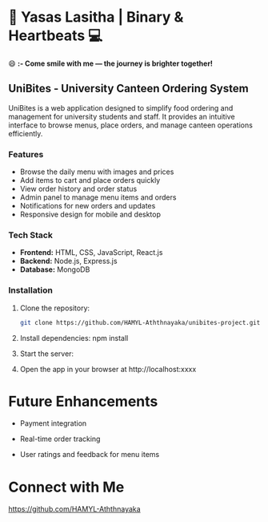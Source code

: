 # 🌙 Yasas Lasitha | Binary & Heartbeats 💻

😄 **:- Come smile with me — the journey is brighter together!**

## UniBites - University Canteen Ordering System

UniBites is a web application designed to simplify food ordering and management for university students and staff. It provides an intuitive interface to browse menus, place orders, and manage canteen operations efficiently.

### Features
- Browse the daily menu with images and prices  
- Add items to cart and place orders quickly  
- View order history and order status  
- Admin panel to manage menu items and orders  
- Notifications for new orders and updates  
- Responsive design for mobile and desktop  

### Tech Stack
- **Frontend:** HTML, CSS, JavaScript, React.js  
- **Backend:** Node.js, Express.js  
- **Database:** MongoDB  

### Installation
1. Clone the repository:  
   ```bash
   git clone https://github.com/HAMYL-Aththnayaka/unibites-project.git ```
   
2. Install dependencies:
  npm install
3. Start the server:
 
4. Open the app in your browser at http://localhost:xxxx

# Future Enhancements

- Payment integration

- Real-time order tracking

- User ratings and feedback for menu items

# Connect with Me
https://github.com/HAMYL-Aththnayaka
